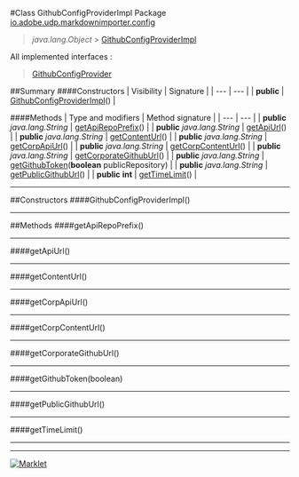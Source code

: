 #Class GithubConfigProviderImpl
Package [io.adobe.udp.markdownimporter.config](README.md)<br>

> *java.lang.Object* > [GithubConfigProviderImpl](GithubConfigProviderImpl.md)

All implemented interfaces :
> [GithubConfigProvider](GithubConfigProvider.md)




##Summary
####Constructors
| Visibility | Signature |
| --- | --- |
| **public** | [GithubConfigProviderImpl](#githubconfigproviderimpl)() |

####Methods
| Type and modifiers | Method signature |
| --- | --- |
| **public** *java.lang.String* | [getApiRepoPrefix](#getapirepoprefix)() |
| **public** *java.lang.String* | [getApiUrl](#getapiurl)() |
| **public** *java.lang.String* | [getContentUrl](#getcontenturl)() |
| **public** *java.lang.String* | [getCorpApiUrl](#getcorpapiurl)() |
| **public** *java.lang.String* | [getCorpContentUrl](#getcorpcontenturl)() |
| **public** *java.lang.String* | [getCorporateGithubUrl](#getcorporategithuburl)() |
| **public** *java.lang.String* | [getGithubToken](#getgithubtokenboolean)(**boolean** publicRepository) |
| **public** *java.lang.String* | [getPublicGithubUrl](#getpublicgithuburl)() |
| **public** **int** | [getTimeLimit](#gettimelimit)() |

---


##Constructors
####GithubConfigProviderImpl()
> 


---


##Methods
####getApiRepoPrefix()
> 


---

####getApiUrl()
> 


---

####getContentUrl()
> 


---

####getCorpApiUrl()
> 


---

####getCorpContentUrl()
> 


---

####getCorporateGithubUrl()
> 


---

####getGithubToken(boolean)
> 


---

####getPublicGithubUrl()
> 


---

####getTimeLimit()
> 


---

---

[![Marklet](https://img.shields.io/badge/Generated%20by-Marklet-green.svg)](https://github.com/Faylixe/marklet)